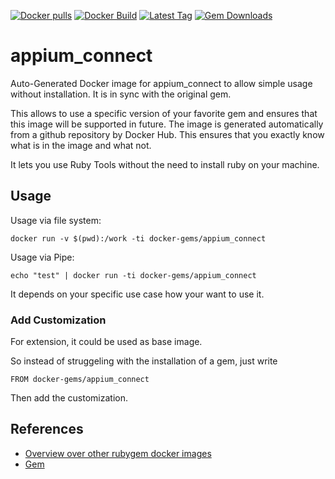 [![Docker pulls](https://img.shields.io/docker/pulls/rubygem/appium_connect.svg)](https://hub.docker.com/r/rubygem/appium_connect/)
[![Docker Build](https://img.shields.io/docker/automated/rubygem/appium_connect.svg)](https://hub.docker.com/r/rubygem/appium_connect/)
[![Latest Tag](https://img.shields.io/github/tag/docker-rubygem/appium_connect.svg)](https://hub.docker.com/r/rubygem/appium_connect/)
[![Gem Downloads](https://img.shields.io/gem/dt/appium_connect.svg)](https://rubygems.org/gems/appium_connect/)
# appium_connect

Auto-Generated Docker image for appium_connect to allow simple usage without installation.
It is in sync with the original gem.

This allows to use a specific version of your favorite gem and ensures that this image will be supported in future.
The image is generated automatically from a github repository by Docker Hub.
This ensures that you exactly know what is in the image and what not.

It lets you use Ruby Tools without the need to install ruby on your machine.

## Usage

Usage via file system:

`docker run -v $(pwd):/work -ti docker-gems/appium_connect`

Usage via Pipe:

`echo "test" | docker run -ti docker-gems/appium_connect`

It depends on your specific use case how your want to use it.

### Add Customization

For extension, it could be used as base image.

So instead of struggeling with the installation of a gem, just write

`FROM docker-gems/appium_connect`

Then add the customization.

## References

 - [Overview over other rubygem docker images](https://github.com/thinkbot/docker-rubygem)
 - [Gem](https://rubygems.org/gems/appium_connect/)
